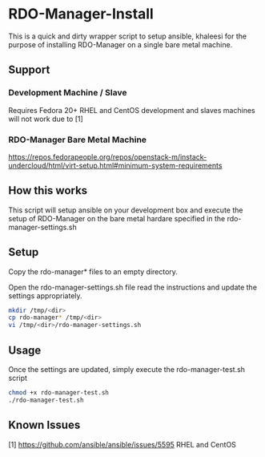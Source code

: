 # RDO-Manager-Install

This is a quick and dirty wrapper script to setup ansible, khaleesi for the
purpose of installing RDO-Manager on a single bare metal machine.

## Support
### Development Machine / Slave
Requires Fedora 20+
RHEL and CentOS development and slaves machines will not work due to [1]
### RDO-Manager Bare Metal Machine
https://repos.fedorapeople.org/repos/openstack-m/instack-undercloud/html/virt-setup.html#minimum-system-requirements


## How this works
This script will setup ansible on your development box and execute the setup of
RDO-Manager on the bare metal hardare specified in the rdo-manager-settings.sh

## Setup

Copy the rdo-manager*  files to an empty directory.

Open the rdo-manager-settings.sh file read the instructions and update the
settings appropriately.
```sh
mkdir /tmp/<dir>
cp rdo-manager* /tmp/<dir>
vi /tmp/<dir>/rdo-manager-settings.sh
```

## Usage

Once the settings are updated, simply execute the rdo-manager-test.sh script

```sh
chmod +x rdo-manager-test.sh
./rdo-manager-test.sh
```

## Known Issues
[1] https://github.com/ansible/ansible/issues/5595 RHEL and CentOS


